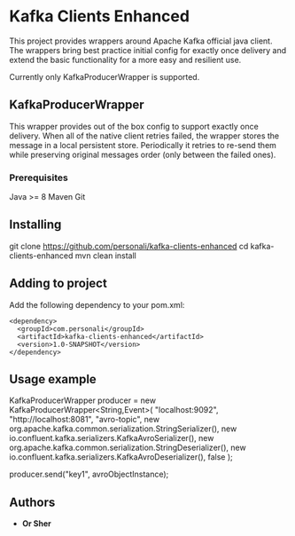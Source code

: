 # Kafka Clients Enhanced

This project provides wrappers around Apache Kafka official java client.
The wrappers bring best practice initial config for exactly once delivery
and extend the basic functionality for a more easy and resilient use.

Currently only KafkaProducerWrapper is supported.

## KafkaProducerWrapper

This wrapper provides out of the box config to support exactly once delivery.
When all of the native client retries failed, the wrapper stores the message in a local persistent store.
Periodically it retries to re-send them while preserving original messages order (only between the failed ones).

### Prerequisites
Java >= 8
Maven
Git

## Installing

git clone https://github.com/personali/kafka-clients-enhanced
cd kafka-clients-enhanced
mvn clean install

## Adding to project

Add the following dependency to your pom.xml:

    <dependency>
      <groupId>com.personali</groupId>
      <artifactId>kafka-clients-enhanced</artifactId>
      <version>1.0-SNAPSHOT</version>
    </dependency>

## Usage example

KafkaProducerWrapper producer = new KafkaProducerWrapper<String,Event>(
                "localhost:9092",
                "http://localhost:8081",
                "avro-topic",
                new org.apache.kafka.common.serialization.StringSerializer(),
                new io.confluent.kafka.serializers.KafkaAvroSerializer(),
                new org.apache.kafka.common.serialization.StringDeserializer(),
                new io.confluent.kafka.serializers.KafkaAvroDeserializer(),
                false
                );

producer.send("key1", avroObjectInstance);

## Authors

* **Or Sher**

